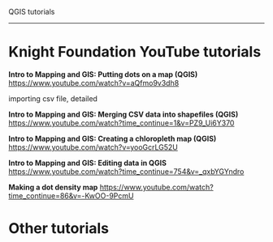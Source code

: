
QGIS tutorials
______________


Knight Foundation YouTube tutorials
===================================



**Intro to Mapping and GIS: Putting dots on a map (QGIS)** <https://www.youtube.com/watch?v=aQfmo9v3dh8>

importing csv file, detailed

**Intro to Mapping and GIS: Merging CSV data into shapefiles (QGIS)**
<https://www.youtube.com/watch?time_continue=1&v=PZ9_Ui6Y370>


**Intro to Mapping and GIS: Creating a chloropleth map (QGIS)** 
<https://www.youtube.com/watch?v=yooGcrLG52U>


**Intro to Mapping and GIS: Editing data in QGIS**
<https://www.youtube.com/watch?time_continue=754&v=_qxbYGYndro>


**Making a dot density map**
<https://www.youtube.com/watch?time_continue=86&v=-KwOO-9PcmU>




Other tutorials
===============
